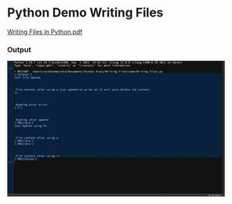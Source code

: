 # Python Demo Writing Files

[Writing Files in Python.pdf](https://github.com/VaibhavMojidra/Python---Demo-Writing-Files/blob/master/doc/Writing%20Files%20in%20Python.pdf "Click here to view Writing Files in Python.pdf")

### Output

[![Vaibhav Mojidra - output.png](https://raw.githubusercontent.com/VaibhavMojidra/Python---Demo-Writing-Files/master/output/output.png "Vaibhav Mojidra")](https://vaibhavmojidra.github.io/site/)